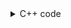 <details><summary>C++ code</summary>

Runtime `0 ms` Beats `100%`.<br>
Memory `6 MB` Beats `89.31%`.

![](../../../../assets/520.png)

</details>

